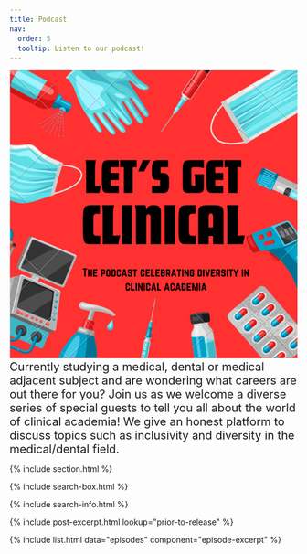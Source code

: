 ```yaml
---
title: Podcast
nav:
  order: 5
  tooltip: Listen to our podcast!
---
```


<div style="text-align: center;">
  <img src="/images/LGC_Logo.jpeg" alt="plain image">
</div>

<span style="font-size: 20px;">
Currently studying a medical, dental or medical adjacent subject and are wondering what careers are out there for you?
Join us as we welcome a diverse series of special guests to tell you all about the world of clinical academia! We give an honest platform to discuss topics such as inclusivity and diversity in the medical/dental field. 
</span>

{% include section.html %}

{% include search-box.html %}

{% include search-info.html %}

{%
  include post-excerpt.html
  lookup="prior-to-release"
%}

{% include list.html data="episodes" component="episode-excerpt" %}
